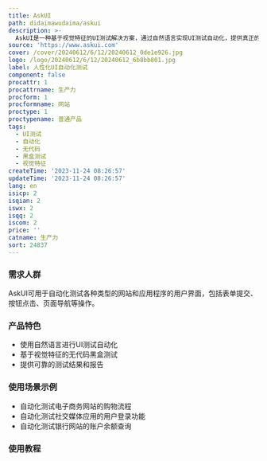 ```yaml
---
title: AskUI
path: didaimawudaima/askui
description: >-
  AskUI是一种基于视觉特征的UI测试解决方案，通过自然语言实现UI测试自动化，提供真正的无代码黑盒测试。它可以帮助用户自动化UI测试，并提供可靠的测试结果和报告。AskUI支持多种功能和场景，可应用于各种类型的网站和应用程序。
source: 'https://www.askui.com'
cover: /cover/20240612/6/12/20240612_0de1e926.jpg
logo: /logo/20240612/6/12/20240612_6b8bb801.jpg
label: 人性化UI自动化测试
component: false
procattr: 1
procattrname: 生产力
procform: 1
procformname: 网站
proctype: 1
proctypename: 普通产品
tags:
  - UI测试
  - 自动化
  - 无代码
  - 黑盒测试
  - 视觉特征
createTime: '2023-11-24 08:26:57'
updateTime: '2023-11-24 08:26:57'
lang: en
isicp: 2
isqian: 2
iswx: 2
isqq: 2
iscom: 2
price: ''
catname: 生产力
sort: 24837
---
```




### 需求人群
AskUI可用于自动化测试各种类型的网站和应用程序的用户界面，包括表单提交、按钮点击、页面导航等操作。

### 产品特色
- 使用自然语言进行UI测试自动化
- 基于视觉特征的无代码黑盒测试
- 提供可靠的测试结果和报告

### 使用场景示例
- 自动化测试电子商务网站的购物流程
- 自动化测试社交媒体应用的用户登录功能
- 自动化测试银行网站的账户余额查询

### 使用教程


  
